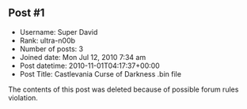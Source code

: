 ## Post #1
- Username: Super David
- Rank: ultra-n00b
- Number of posts: 3
- Joined date: Mon Jul 12, 2010 7:34 am
- Post datetime: 2010-11-01T04:17:37+00:00
- Post Title: Castlevania Curse of Darkness .bin file

The contents of this post was deleted because of possible forum rules violation.
